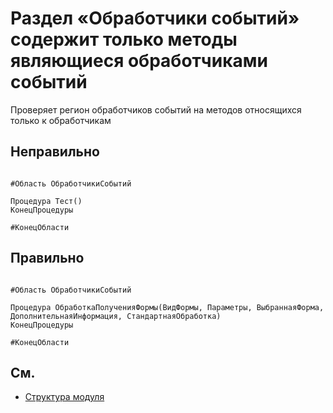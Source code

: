 # Раздел «Обработчики событий» содержит только методы являющиеся обработчиками событий

Проверяет регион обработчиков событий на методов относящихся только к обработчикам

## Неправильно

```bsl

#Область ОбработчикиСобытий

Процедура Тест()
КонецПроцедуры

#КонецОбласти

```

## Правильно

```bsl

#Область ОбработчикиСобытий

Процедура ОбработкаПолученияФормы(ВидФормы, Параметры, ВыбраннаяФорма, ДополнительнаяИнформация, СтандартнаяОбработка)
КонецПроцедуры

#КонецОбласти

```

## См.


- [Структура модуля](https://its.1c.ru/db/v8std#content:455:hdoc)
